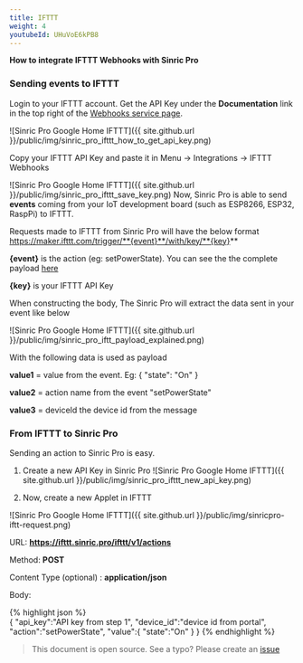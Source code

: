 ```yaml
---
title: IFTTT
weight: 4
youtubeId: UHuVoE6kPB8
---
```


**How to integrate IFTTT Webhooks with Sinric Pro**

### Sending events to IFTTT

Login to your IFTTT account. Get the API Key under the **Documentation** link in the top right of the [Webhooks service page](https://ifttt.com/maker_webhooks/).

![Sinric Pro Google Home IFTTT]({{ site.github.url }}/public/img/sinric_pro_ifttt_how_to_get_api_key.png)

Copy your IFTTT API Key and paste it in Menu -> Integrations -> IFTTT Webhooks
  
![Sinric Pro Google Home IFTTT]({{ site.github.url }}/public/img/sinric_pro_ifttt_save_key.png)
Now, Sinric Pro is able to send **events** coming from your IoT development board (such as ESP8266, ESP32, RaspPi) to IFTTT.

Requests made to IFTTT from Sinric Pro will have the below format
https://maker.ifttt.com/trigger/**{event}**/with/key/**{key}**

**{event}** is the action (eg: setPowerState). You can see the the complete payload [here](https://github.com/sinricpro/sample_messages/blob/master/01_PowerState/01_setPowerState/03_Event.json) 

**{key}** is your IFTTT API Key

When constructing the body, The Sinric Pro will extract the data sent in your event like below 

![Sinric Pro Google Home IFTTT]({{ site.github.url }}/public/img/sinric_pro_iftt_payload_explained.png)

With the following data is used as payload

**value1** = value from the event. Eg: { "state": "On" }

**value2** = action name from the event "setPowerState"

**value3** = deviceId the device id from the message
 
### From IFTTT to Sinric Pro

Sending an action to Sinric Pro is easy. 

1. Create a new API Key in Sinric Pro
![Sinric Pro Google Home IFTTT]({{ site.github.url }}/public/img/sinric_pro_ifttt_new_api_key.png)


2. Now, create a new Applet in IFTTT

![Sinric Pro Google Home IFTTT]({{ site.github.url }}/public/img/sinricpro-iftt-request.png)

URL:
**https://ifttt.sinric.pro/ifttt/v1/actions**

Method:
**POST**

Content Type (optional) :
**application/json**

Body:

{% highlight json %}   
{
   "api_key":"API key from step 1",
   "device_id":"device id from portal",
   "action":"setPowerState",
   "value":{
      "state":"On"
   }
}
{% endhighlight %}


> This document is open source. See a typo? Please create an [issue](https://github.com/sinricpro/help-docs)